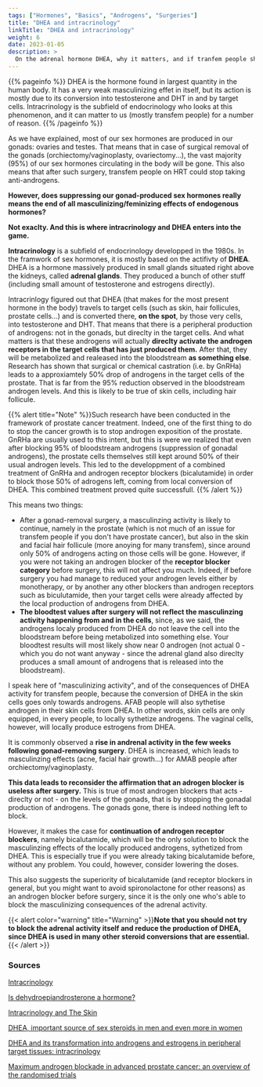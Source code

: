 ```yaml
---
tags: ["Hormones", "Basics", "Androgens", "Surgeries"]
title: "DHEA and intracrinology"
linkTitle: "DHEA and intracrinology"
weight: 6
date: 2023-01-05
description: >
  On the adrenal hormone DHEA, why it matters, and if tranfem people should stop taking blockers after SRS.
---
```


{{% pageinfo %}}
DHEA is the hormone found in largest quantity in the human body. It has a very weak masculinizing effet in itself, but its action is mostly due to its conversion into testosterone and DHT in and by target cells. Intracrinology is the subfield of endocrinology who looks at this phenomenon, and it can matter to us (mostly transfem people) for a number of reason.
{{% /pageinfo %}}

As we have explained, most of our sex hormones are produced in our gonads: ovaries and testes. That means that in case of surgical removal of the gonads (orchiectomy/vaginoplasty, ovariectomy...), the vast majority (95%) of our sex hormones circulating in the body will be gone. 
This also means that after such surgery, transfem people on HRT could stop taking anti-androgens. 

**However, does suppressing our gonad-produced sex hormones really means the end of all masculinizing/feminizing effects of endogenous hormones?**

**Not exaclty. And this is where intracrinology and DHEA enters into the game.**

**Intracrinology** is a subfield of endocrinology developped in the 1980s. In the framwork of sex hormones, it is mostly based on the actifivty of **DHEA**. DHEA is a hormone massively produced in small glands situated right above the kidneys, called **adrenal glands**. They produced a bunch of other stuff (including small amount of testosterone and estrogens directly). 

Intracrinlogy figured out that DHEA (that makes for the most present hormone in the body) travels to target cells (such as skin, hair follicules, prostate cells...) and is converted there, **on the spot**, by those very cells, into testosterone and DHT. That means that there is a peripheral production of androgens: not in the gonads, but direclty in the target cells. And what matters is that these androgens will actually **direclty activate the androgen receptors in the target cells that has just produced them.** After that, they will be metabolized and realeased into the bloodstream **as something else**. Research has shown that surgical or chemical castration (i.e. by GnRHa) leads to a approxiamtely 50% drop of androgens in the target cells of the prostate. That is far from the 95% reduction observed in the bloodstream androgen levels. And this is likely to be true of skin cells, including hair follicule. 

{{% alert title="Note" %}}Such research have been conducted in the framework of prostate cancer treatment. Indeed, one of the first thing to do to stop the cancer growth is to stop androgen exposition of the prostate. GnRHa are usually used to this intent, but this is were we realized that even after blocking 95% of bloodstream androgens (suppression of gonadal androgens), the prostate cells themselves still kept around 50% of their usual androgen levels. This led to the developpment of a combined treatment of GnRHa and androgen receptor blockers (bicalutamide) in order to block those 50% of adrogens left, coming from local conversion of DHEA. This combined treatment proved quite successfull. {{% /alert %}}

This means two things:

- After a gonad-removal surgery, a masculinzing activity is likely to continue, namely in the prostate (which is not much of an issue for transfem people if you don't have prostate cancer), but also in the skin and facial hair follicule (more anoying for many transfem), since around only 50% of androgens acting on those cells will be gone. However, if you were not taking an androgen blocker of the **receptor blocker category** before surgery, this will not affect you much. Indeed, if before surgery you had manage to reduced your androgen levels either by monotherapy, or by another any other blockers than androgen receptors such as biculutamide, then your target cells were already affected by the local production of androgens from DHEA. 
- **The bloodtest values after surgery will not reflect the masculinzing activity happening from and in the cells**, since, as we said, the androgens localy produced from DHEA do not leave the cell into the bloodstream before being metabolized into something else. Your bloodtest results will most likely show near 0 androgen (not actual 0 - which you do not want anyway - since the adrenal gland also direclty produces a small amount of androgens that is released into the bloodstream).

I speak here of "masculinizing activity", and of the consequences of DHEA activity for transfem people, because the conversion of DHEA in the skin cells goes only towards androgens. AFAB people will also sythetise androgen in their skin cells from DHEA. In other words, skin cells are only equipped, in every people, to locally sythetize androgens. The vaginal cells, however, will locally produce estrogens from DHEA.

It is commonly observed a **rise in andrenal activity in the few weeks following gonad-removing surgery**. DHEA is increased, which leads to masculinzing effects (acne, facial hair growth...) for AMAB people after orchiectomy/vaginoplasty.

**This data leads to reconsider the affirmation that an adrogen blocker is useless after surgery.** This is true of most androgen blockers that acts - direclty or not - on the levels of the gonads, that is by stopping the gonadal production of androgens. The gonads gone, there is indeed nothing left to block.

However, it makes the case for **continuation of androgen receptor blockers**, namely bicalutamide, which will be the only solution to block the masculinzing effects of the locally produced androgens, sythetized from DHEA. This is especially true if you were already taking bicalutamide before, without any problem. You could, however, consider lowering the doses.

This also suggests the superiority of bicalutamide (and receptor blockers in general, but you might want to avoid spironolactone for other reasons) as an androgen blocker before surgery, since it is the only one who's able to block the masculinizing consequences of the adrenal activity.

{{< alert color="warning" title="Warning" >}}**Note that you should not try to block the adrenal activity itself and reduce the production of DHEA, since DHEA is used in many other steroid conversions that are essential.**{{< /alert >}}

### Sources ###

[Intracrinology](https://www.sciencedirect.com/science/article/abs/pii/030372079190116A?via%3Dihub)

[Is dehydroepiandrosterone a hormone?](https://joe.bioscientifica.com/view/journals/joe/187/2/1870169.xml)

[Intracrinology and The Skin](https://karger.com/hrp/article-abstract/54/5-6/218/371814/Intracrinology-and-The-Skin?redirectedFrom=fulltext)

[DHEA, important source of sex steroids in men and even more in women](https://pubmed.ncbi.nlm.nih.gov/20541662/)

[DHEA and its transformation into androgens and estrogens in peripheral target tissues: intracrinology](https://pubmed.ncbi.nlm.nih.gov/11456468/)

[Maximum androgen blockade in advanced prostate cancer: an overview of the randomised trials](https://www.thelancet.com/journals/lancet/article/PIIS0140-6736(00)02163-2/fulltext)
